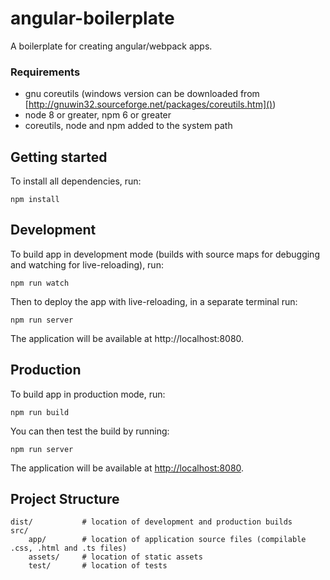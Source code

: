 # angular-boilerplate

A boilerplate for creating angular/webpack apps.

### Requirements

* gnu coreutils (windows version can be downloaded from [http://gnuwin32.sourceforge.net/packages/coreutils.htm]())
* node 8 or greater, npm 6 or greater
* coreutils, node and npm added to the system path

## Getting started

To install all dependencies, run:

```
npm install
```

## Development

To build app in development mode (builds with source maps for debugging and watching for live-reloading), run:

```
npm run watch
```

Then to deploy the app with live-reloading, in a separate terminal run:

```
npm run server
```

The application will be available at http://localhost:8080.

## Production

To build app in production mode, run:

```
npm run build
```

You can then test the build by running:

```
npm run server
```

The application will be available at [http://localhost:8080]().

## Project Structure

```
dist/           # location of development and production builds
src/
    app/        # location of application source files (compilable .css, .html and .ts files)
    assets/     # location of static assets
    test/       # location of tests
```
